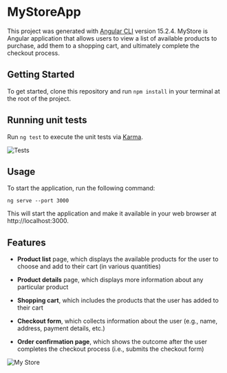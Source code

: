 # MyStoreApp

This project was generated with [Angular CLI](https://github.com/angular/angular-cli) version 15.2.4. MyStore is Angular application that allows users to view a list of available products to purchase, add them to a shopping cart, and ultimately complete the checkout process.

## Getting Started

To get started, clone this repository and run `npm install` in your terminal at the root of the project.

## Running unit tests

Run `ng test` to execute the unit tests via [Karma](https://karma-runner.github.io).

<image src="tests.png" alt="Tests">

## Usage

To start the application, run the following command:

`ng serve --port 3000`

This will start the application and make it available in your web browser at http://localhost:3000.

## Features

- **Product list** page, which displays the available products for the user to choose and add to their cart (in various quantities)

- **Product details** page, which displays more information about any particular product

- **Shopping cart**, which includes the products that the user has added to their cart

- **Checkout form**, which collects information about the user (e.g., name, address, payment details, etc.)

- **Order confirmation page**, which shows the outcome after the user completes the checkout process (i.e., submits the checkout form)

<image src="myStore.png" alt="My Store">
